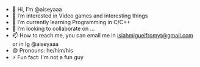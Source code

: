 - 👋 Hi, I’m @aiseyaaa
- 👀 I’m interested in Video games and interesting things  
- 🌱 I’m currently learning Programming in C/C++
- 💞️ I’m looking to collaborate on ...
- 📫 How to reach me, you can email me in isiahmiguelfromyt@gmail.com or in Ig @aiseyaaa
- 😄 Pronouns: he/him/his
- ⚡ Fun fact: I'm not a fun guy

<!---
aiseyaaa/aiseyaaa is a ✨ special ✨ repository because its `README.md` (this file) appears on your GitHub profile.
You can click the Preview link to take a look at your changes.
--->
